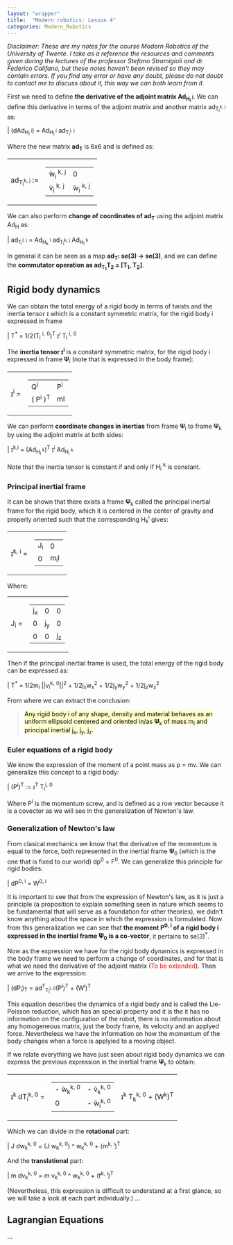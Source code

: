 ```yaml
---
layout: "wrapper"
title:  "Modern robotics: Lesson 4"
categories: Modern_Robotics
---
```


*Disclaimer: These are my notes for the course Modern Robotics of the University of Twente. I take as a reference the resources and comments given during the lectures of the professor Stefano Stramigioli and dr. Federico Califano, but these notes haven't been revised so they may contain errors. If you find any error or have any doubt, please do not doubt to contact me to discuss about it, this way we can both learn from it.*

First we need to define **the derivative of the adjoint matrix Ad<sub>H<sub>i</sub> <sup>j</sup></sub>**. We can define this derivative in terms of the adjoint matrix and another matrix ad<sub>T<sub>i</sub><sup>k</sup><sup>,</sup> <sup>j</sup></sub> as:

| (dAd<sub>H<sub>i</sub> <sup>j</sup></sub>) = Ad<sub>H<sub>i</sub> <sup>j</sup></sub> ad<sub>T<sub>i</sub><sup>i</sup><sup>,</sup> <sup>j</sup></sub>

Where the new matrix **ad<sub>T</sub>** is 6x6 and is defined as: 

<table class="inline">
<td>
ad<sub>T<sub>i</sub><sup>k</sup><sup>,</sup> <sup>j</sup></sub> := 
</td>
<td>
     <table class="matrix">
          <tr>
               <td> ̃w<sub>i</sub> <sup>k</sup><sup>,</sup> <sup>j</sup></td>
               <td>0</td>
          </tr>
          <tr>
               <td> ̃v<sub>i</sub> <sup>k</sup><sup>,</sup> <sup>j</sup></td>
               <td>̃w<sub>i</sub> <sup>k</sup><sup>,</sup> <sup>j</sup></td>
          </tr>
     </table>
</td>
</table>

We can also perform **change of coordinates of ad<sub>T</sub>** using the adjoint matrix Ad<sub>H</sub> as:

| ad<sub>T<sub>i</sub><sup>l</sup><sup>,</sup> <sup>j</sup></sub> = Ad<sub>H<sub>k</sub> <sup>l</sup></sub> ad<sub>T<sub>i</sub><sup>k</sup><sup>,</sup> <sup>j</sup></sub> Ad<sub>H<sub>l</sub> <sup>k</sup></sub>

In general it can be seen as a map **ad<sub>T</sub>: se(3) → se(3)**, and we can define the **commutator operation as ad<sub>T<sub>1</sub></sub>T<sub>2</sub> = [T<sub>1</sub>, T<sub>2</sub>]**.  

## Rigid body dynamics
We can obtain the total energy of a rigid body in terms of twists and the inertia tensor ɪ which is a constant symmetric matrix, for the rigid body i expressed in frame 

| T<sup>*</sup> = 1/2(T<sub>i</sub> <sup>i</sup><sup>,</sup> <sup>0</sup>)<sup>T</sup> ɪ<sup>i</sup> T<sub>i</sub> <sup>i</sup><sup>,</sup> <sup>0</sup>

The **inertia tensor ɪ<sup>i</sup>** is a constant symmetric matrix, for the rigid body i expressed in frame 𝚿<sub>i</sub> (note that is expressed in the body frame):

<table class="inline">
<td>
ɪ<sup>i</sup> = 
</td>
<td>
     <table class="matrix">
          <tr>
               <td>Q<sup>i</sup></td>
               <td> ̃P<sup>i</sup></td>
          </tr>
          <tr>
               <td>(  ̃P<sup>i</sup> )<sup>T</sup></td>
               <td>mI</td>
          </tr>
     </table>
</td>
</table>

We can perform **coordinate changes in inertias** from frame 𝚿<sub>i</sub> to frame 𝚿<sub>k</sub> by using the adjoint matrix at both sides:

| ɪ<sup>k</sup><sup>,</sup><sup>i</sup> = (Ad<sub>H<sub>i</sub> <sup>k</sup></sub>)<sup>T</sup> ɪ<sup>i</sup> Ad<sub>H<sub>i</sub> <sup>k</sup></sub>

Note that the inertia tensor is constant if and only if H<sub>i</sub> <sup>k</sup> is constant.

### Principal inertial frame
It can be shown that there exists a frame 𝚿<sub>k</sub> called the principal inertial frame for the rigid body, which it is centered in the center of gravity and properly oriented such that the corresponding H<sub>k</sub><sup>i</sup> gives:

<table class="inline">
<td>
ɪ<sup>k</sup><sup>,</sup> <sup>i</sup> = 
</td>
<td>
     <table class="matrix">
          <tr>
               <td>J<sub>i</sub></td>
               <td>0</td>
          </tr>
          <tr>
               <td>0</td>
               <td>m<sub>i</sub>I</td>
          </tr>
     </table>
</td>
</table>

Where:

<table class="inline">
<td>
J<sub>i</sub> = 
</td>
<td>
     <table class="matrix">
          <tr>
               <td>j<sub>x</sub></td>
               <td>0</td>
               <td>0</td>
          </tr>
          <tr>
               <td>0</td>
               <td>j<sub>y</sub></td>
               <td>0</td>
          </tr>
          <tr>
               <td>0</td>
               <td>0</td>
               <td>j<sub>z</sub></td>
          </tr>
     </table>
</td>
</table>

Then if the principal inertial frame is used, the total energy of the rigid body can be expressed as:

| T<sup>*</sup> = 1/2m<sub>i</sub> \|\|v<sub>i</sub><sup>k</sup><sup>,</sup> <sup>0</sup>\|\|<sup>2</sup> + 1/2j<sub>x</sub>w<sub>x</sub><sup>2</sup> + 1/2j<sub>y</sub>w<sub>y</sub><sup>2</sup> + 1/2j<sub>z</sub>w<sub>z</sub><sup>2</sup>

From where we can extract the conclusion:
> <mark style="background-color: #ffffcc">Any rigid body i of any shape, density and material behaves as an uniform ellipsoid centered and oriented in/as 𝚿<sub>k</sub> of mass m<sub>i</sub> and principal inertial j<sub>x</sub>, j<sub>y</sub>, j<sub>z</sub>. </mark>

### Euler equations of a rigid body
We know the expression of the moment of a point mass as p = mv. We can generalize this concept to a rigid body:

| (P<sup>i</sup>)<sup>T</sup> := ɪ<sup>T</sup> T<sub>i</sub><sup>i, 0</sup>

Where P<sup>i</sup> is the momentum screw, and is defined as a row vector because it is a covector as we will see in the generalization of Newton's law.

### Generalization of Newton's law
From clasical mechanics we know that the derivative of the momentum is equal to the force, both represented in the inertial frame 𝚿<sub>0</sub> (which is the one that is fixed to our world) dp<sup>0</sup> = F<sup>0</sup>. We can generalize this principle for rigid bodies:

| dP<sup>0, i</sup> = W<sup>0, i</sup>

It is important to see that from the expression of Newton's law, as it is just a principle (a proposition to explain something seen in nature which seems to be fundamental that will serve as a foundation for other theories), we didn't know anything about the space in which the expression is formulated. Now from this generalization we can see that **the moment P<sup>0, i</sup> of a rigid body i expressed in the inertial frame 𝚿<sub>0</sub> is a co-vector**, it pertains to se(3)<sup>*</sup>.

Now as the expression we have for the rigid body dynamics is expressed in the body frame we need to perform a change of coordinates, and for that is what we need the derivative of the adjoint matrix (<span style="color:red">To be extended</span>). Then we arrive to the expression: 

| (dP<sub>i</sub>)<sub>T</sub> = ad<sup>T</sup><sub>T<sub>i</sub><sup>i, 0</sup></sub>(P<sup>i</sup>)<sup>T</sup> + (W<sup>i</sup>)<sup>T</sup>

This equation describes the dynamics of a rigid body and is called the Lie-Poisson reduction, which has an special property and it is the it has no information on the configuration of the robot, there is no information about any homogeneous matrix, just the body frame, its velocity and an applyed force. Nevertheless we have the information on how the momentum of the body changes when a force is applyied to a moving object. 

If we relate everything we have just seen about rigid body dynamics we can express the previous expression in the inertial frame 𝚿<sub>k</sub> to obtain: 

<table class="inline">
<td>
ɪ<sup>k</sup> dT<sub>i</sub><sup>k, 0</sup> = 
</td>
<td>
    <table class="matrix">
        <tr>
            <td>- ̃w<sub>k</sub><sup>k, 0</sup></td>
            <td>- ̃v<sub>k</sub><sup>k, 0</sup></td>
        </tr>
        <tr>
            <td>0</td>
            <td>- ̃w<sub>i</sub><sup>k, 0</sup></td>
        </tr>
    </table>
</td>
<td>
ɪ<sup>k</sup> T<sub>k</sub><sup>k, 0</sup> + (W<sup>k</sup>)<sup>T</sup>
</td>
</table>


Which we can divide in the **rotational** part:

| J dw<sub>k</sub><sup>k, 0</sup> = (J w<sub>k</sub><sup>k, 0</sup>) ^ w<sub>k</sub><sup>k, 0</sup> + (m<sup>k, i</sup>)<sup>T</sup>

And the **translational** part:

| m dv<sub>k</sub><sup>k, 0</sup> = m v<sub>k</sub><sup>k, 0</sup> ^ w<sub>k</sub><sup>k, 0</sup> + (f<sup>k, i</sup>)<sup>T</sup>

(Nevertheless, this expression is difficult to understand at a first glance, so we will take a look at each part individually.)
...
 
## Lagrangian Equations
...